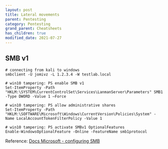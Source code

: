 ```yaml
---
layout: post
title: Lateral movements
parent: Pentesting
category: Pentesting
grand_parent: Cheatsheets
has_children: true
modified_date: 2021-07-27
---
```


## SMB v1

```
# connecting from kali to windows
smbclient -U jomivz -L 1.2.3.4 -W testlab.local

# win10 tampering: PS enable SMB v1
Set-ItemProperty -Path "HKLM:\SYSTEM\CurrentControlSet\Services\LanmanServer\Parameters" SMB1 -Type DWORD -Value 1 –Force

# win10 tampering: PS allow administrative shares
Set-ItemProperty -Path "HKLM:\SOFTWARE\Microsoft\Windows\CurrentVersion\Policies\System" -Name LocalAccountTokenFilterPolicy -Value 1 

# win10 tampering: PS activate SMBv1 OptionalFeatures
Enable-WindowsOptionalFeature -Online -FeatureName smb1protocol
```
Reference: [Docs Microsoft - configuring SMB](https://docs.microsoft.com/en-us/windows-server/storage/file-server/troubleshoot/detect-enable-and-disable-smbv1-v2-v3)
